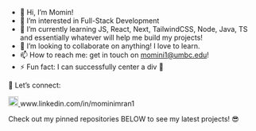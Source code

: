 - 👋 Hi, I’m Momin!
- 👀 I’m interested in Full-Stack Development 
- 🌱 I’m currently learning JS, React, Next, TailwindCSS, Node, Java, TS and essentially whatever will help me build my projects!
- 💞️ I’m looking to collaborate on anything! I love to learn.
- 📫 How to reach me: get in touch on momini1@umbc.edu!
- ⚡ Fun fact: I can successfully center a div 👀 

🔗 Let’s connect: 

 <a href="www.linkedin.com/in/mominimran1">
<img src="https://upload.wikimedia.org/wikipedia/commons/c/ca/LinkedIn_logo_initials.png" alt="Linkedin" width="20" height="20" >
</a>
 www.linkedin.com/in/mominimran1

Check out my pinned repositories BELOW to see my latest projects! 😎

<!---
momin-Imran/momin-Imran is a ✨ special ✨ repository because its `README.md` (this file) appears on your GitHub profile.
You can click the Preview link to take a look at your changes.
--->
